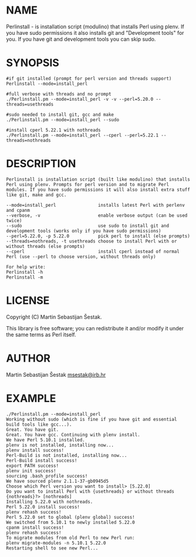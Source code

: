 # NAME

Perlinstall - is installation script (modulino) that installs Perl using plenv. If you have sudo permissions it also installs git and "Development tools" for you. If you have git and development tools you can skip sudo.

# SYNOPSIS

    #if git installed (prompt for perl version and threads support)
    Perlinstall --mode=install_perl

    #full verbose with threads and no prompt
    ./Perlinstall.pm --mode=install_perl -v -v --perl=5.20.0 --threads=usethreads

    #sudo needed to install git, gcc and make
    ./Perlinstall.pm --mode=install_perl --sudo

    #install cperl 5.22.1 with nothreads
    ./Perlinstall.pm --mode=install_perl --cperl --perl=5.22.1 --threads=nothreads

# DESCRIPTION

    Perlinstall is installation script (built like modulino) that installs Perl using plenv. Prompts for perl version and to migrate Perl modules. If you have sudo permissions it will also install extra stuff like git, make and gcc.

    --mode=install_perl                installs latest Perl with perlenv and cpanm
    --verbose, -v                      enable verbose output (can be used twice)
    --sudo                             use sudo to install git and development tools (works only if you have sudo permissions)
    --perl=5.22.0, -p 5.22.0           pick perl to install (else prompts)
    --threads=nothreads, -t usethreads choose to install Perl with or without threads (else prompts)
    --cperl                            install cperl instead of normal Perl (use --perl to choose version, without threads only) 

    For help write:
    Perlinstall -h
    Perlinstall -m

# LICENSE

Copyright (C) Martin Sebastijan Šestak.

This library is free software; you can redistribute it and/or modify
it under the same terms as Perl itself.

# AUTHOR

Martin Sebastijan Šestak <msestak@irb.hr>

# EXAMPLE

    ./Perlinstall.pm --mode=install_perl
    Working without sudo (which is fine if you have git and essential build tools like gcc...).
    Great. You have git.
    Great. You have gcc. Continuing with plenv install.
    We have Perl 5.10.1 installed.
    plenv is not installed, installing now...
    plenv install success!
    Perl-Build is not installed, installing now...
    Perl-Build install success!
    export PATH success!
    plenv init success!
    sourcing .bash_profile success!
    We have sourced plenv 2.1.1-37-gb0945d5
    Choose which Perl version you want to install> [5.22.0] 
    Do you want to install Perl with {usethreads} or without threads {nothreads}?> [nothreads] 
    Installing 5.22.0 with nothreads.
    Perl 5.22.0 install success!
    plenv rehash success!
    Perl 5.22.0 set to global (plenv global) success!
    We switched from 5.10.1 to newly installed 5.22.0
    cpanm install success!
    plenv rehash success!
    To migrate modules from old Perl to new Perl run:
    plenv migrate-modules -n 5.10.1 5.22.0
    Restarting shell to see new Perl...
